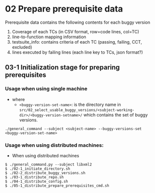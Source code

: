 # 02 Prepare prerequisite data
Prerequisite data contains the following contents for each buggy version
1. Coverage of each TCs (in CSV format, row=code lines, col=TC)
2. line-to-function mapping information
3. testsuite_info: contains criteria of each TC (passing, failing, CCT, excluded)
4. lines executed by failing lines (each line key to TCs, json format?)


## 03-1 Initialization stage for preparing prerequisites

### Usage when using single machine
* where
    * ``<buggy-version-set-name>``: is the directory name in ``src/02_select_usable_buggy_versions/<subject-working-dir>/<buggy-version-setname>/`` which contains the set of buggy versions.
```
./general_command --subject <subject-name> --buggy-versions-set <buggy-version-set-name>
```

### Usage when using distributed machines:

* When using distributed machines
```
$ ./general_command.py --subject libxml2
$ ./02-1_initiate_directory.sh
$ ./02-2_distribute_buggy_versions.sh
$ ./03-1_distribute_repo.sh
$ ./04-1_distribute_config.sh
$ ./05-1_distribute_prepare_prerequisites_cmd.sh
```
